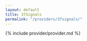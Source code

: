 ```yaml
---
layout: default
title: 37Signals
permalink: "/providers/37signals/"
---
```


{% include provider/provider.md %}
